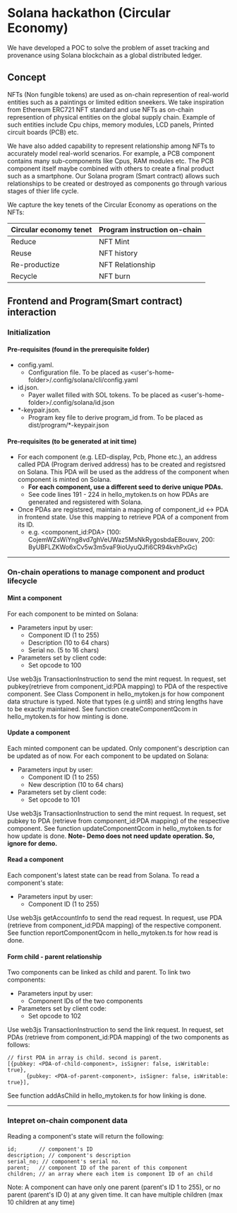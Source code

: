 # Solana hackathon (Circular Economy)
We have developed a POC to solve the problem of asset tracking and provenance using Solana blockchain as a global distributed ledger. 

## Concept
NFTs (Non fungible tokens) are used as on-chain represention of real-world entities such as a paintings or limited edition sneekers. We take inspiration from Ethereum ERC721 NFT standard and use NFTs as on-chain represention of physical entities on the global supply chain. Example of such entities include Cpu chips, memory modules, LCD panels, Printed circuit boards (PCB) etc.

We have also added capability to represent relationship among NFTs to accurately model real-world scenarios. For example, a PCB component contains many sub-components like Cpus, RAM modules etc. The PCB component itself maybe combined with others to create a final product such as a smartphone. Our Solana program (Smart contract) allows such relationships to be created or destroyed as components go through various stages of thier life cycle.

We capture the key tenets of the Circular Economy as operations on the NFTs:

| Circular economy tenet | Program instruction on-chain |
| ---------------------  | ---------------------------- |
| Reduce | NFT Mint |
| Reuse | NFT history |
| Re-productize | NFT Relationship |
| Recycle | NFT burn |


## Frontend and Program(Smart contract) interaction

### Initialization
#### Pre-requisites (found in the prerequisite folder)
- config.yaml. 
  - Configuration file. To be placed as <user's-home-folder>/.config/solana/cli/config.yaml
- id.json. 
  - Payer wallet filled with SOL tokens. To be placed as <user's-home-folder>/.config/solana/id.json
- \*-keypair.json.
  - Program key file to derive program_id from. To be placed as dist/program/\*-keypair.json

#### Pre-requisites (to be generated at init time)
- For each component (e.g. LED-display, Pcb, Phone etc.), an address called PDA (Program derived address) has to be created and registsred on Solana. This PDA will be used as the address of the component when component is minted on Solana.
  - **For each component, use a different seed to derive unique PDAs.**
  - See code lines 191 - 224 in hello_mytoken.ts on how PDAs are generated and regsistered with Solana.
- Once PDAs are registsred, maintain a mapping of component_id <-> PDA in frontend state. Use this mapping to retrieve PDA of a component from its ID.
  - e.g. <component_id:PDA> (100: CojemWZsWiYng8vd7ghVeUWaz5MsNkRygosbdaEBouwv, 200: ByUBFLZKWo6xCv5w3m5vaF9ioUyuQJfi6CR94kvhPxGc)

---

### On-chain operations to manage component and product lifecycle
#### Mint a component
For each component to be minted on Solana:
- Parameters input by user:
  - Component ID (1 to 255)
  - Description (10 to 64 chars)
  - Serial no. (5 to 16 chars)
- Parameters set by client code: 
  - Set opcode to 100

Use web3js TransactionInstruction to send the mint request. In request, set pubkey(retrieve from component_id:PDA mapping) to PDA of the respective component.
See Class Component in hello_mytoken.js for how component data structure is typed. Note that types (e.g uint8) and string lengths have to be exactly maintained. 
See function createComponentQcom in hello_mytoken.ts for how minting is done.

#### Update a component
Each minted component can be updated. Only component's description can be updated as of now.
For each component to be updated on Solana:
- Parameters input by user:
  - Component ID (1 to 255)
  - New description (10 to 64 chars)
- Parameters set by client code: 
  - Set opcode to 101

Use web3js TransactionInstruction to send the mint request. In request, set pubkey to PDA (retrieve from component_id:PDA mapping) of the respective component.
See function updateComponentQcom in hello_mytoken.ts for how update is done.
**Note- Demo does not need update operation. So, ignore for demo.**


#### Read a component
Each component's latest state can be read from Solana.
To read a component's state:
- Parameters input by user:
  - Component ID (1 to 255)

Use web3js getAccountInfo to send the read request. In request, use PDA (retrieve from component_id:PDA mapping) of the respective component. 
See function reportComponentQcom in hello_mytoken.ts for how read is done.

#### Form child - parent relationship
Two components can be linked as child and parent.
To link two components:
- Parameters input by user:
  - Component IDs of the two components
- Parameters set by client code:
  - Set opcode to 102 

Use web3js TransactionInstruction to send the link request. In request, set PDAs (retrieve from component_id:PDA mapping) of the two components as follows:
```
// first PDA in array is child. second is parent.
[{pubkey: <PDA-of-child-component>, isSigner: false, isWritable: true},
      {pubkey: <PDA-of-parent-component>, isSigner: false, isWritable: true}],
```      
See function addAsChild in hello_mytoken.ts for how linking is done.

---

### Intepret on-chain component data
Reading a component's state will return the following:
```
id;       // component's ID
description; // component's description
serial_no; // component's serial no.
parent;   // component ID of the parent of this component
children; // an array where each item is component ID of an child
```
Note: A component can have only one parent (parent's ID 1 to 255), or no parent (parent's ID 0) at any given time. It can have multiple children (max 10 children at any time)






